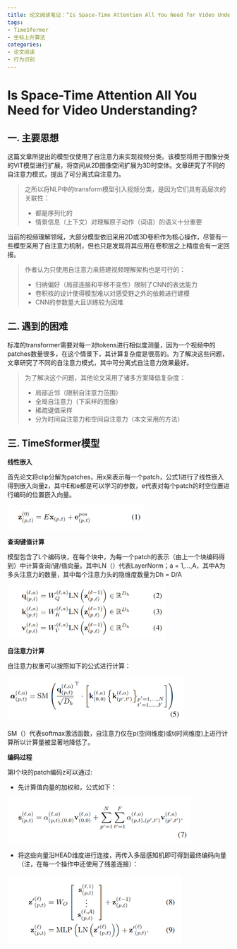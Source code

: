 ```yaml
---
title: 论文阅读笔记：“Is Space-Time Attention All You Need for Video Understanding”
tags: 
- TimeSformer
- 坐标上升算法
categories:
- 论文阅读
- 行为识别
---
```

# Is Space-Time Attention All You Need for Video Understanding?

## 一. 主要思想

这篇文章所提出的模型仅使用了自注意力来实现视频分类。该模型将用于图像分类的ViT模型进行扩展，将空间从2D图像空间扩展为3D时空体。文章研究了不同的自注意力模式，提出了可分离式自注意力。

> 之所以将NLP中的transform模型引入视频分类，是因为它们具有高层次的关联性：
>
> - 都是序列化的
> - 情景信息（上下文）对理解原子动作（词语）的语义十分重要

当前的视频理解领域，大部分模型依旧采用2D或3D卷积作为核心操作，尽管有一些模型采用了自注意力机制，但也只是发现将其应用在卷积层之上精度会有一定回报。

>  作者认为只使用自注意力来搭建视频理解架构也是可行的：
>
> - 归纳偏好（局部连接和平移不变性）限制了CNN的表达能力
> - 卷积核的设计使得模型难以对感受野之外的依赖进行建模
> - CNN的参数量大且训练较为困难

## 二. 遇到的困难

标准的transformer需要对每一对tokens进行相似度测量，因为一个视频中的patches数量很多，在这个情景下，其计算复杂度是很高的。为了解决这些问题，文章研究了不同的自注意力模式，其中可分离式自注意力效果最好。

> 为了解决这个问题，其他论文采用了诸多方案降低复杂度：
>
> - 局部近邻（限制自注意力范围）
> - 全局自注意力（下采样的图像）
> - 稀疏键值采样
> - 分为时间自注意力和空间自注意力（本文采用的方法）

## 三. TimeSformer模型

**线性嵌入**

首先论文将clip分解为patches，用x来表示每一个patch，公式1进行了线性嵌入得到嵌入向量z，其中E和e都是可以学习的参数，e代表对每个patch的时空位置进行编码的位置嵌入向量。

<img src="https://raw.githubusercontent.com/coelien/image-hosting/master/img/202204291136330.png" alt="image-20220429113605223" style="zoom:50%;" />

**查询键值计算**

模型包含了L个编码块，在每个块中，为每一个patch的表示（由上一个块编码得到）中计算查询/键/值向量。其中LN（）代表LayerNorm；a = 1,...,A，其中A为多头注意力的数量，其中每个注意力头的隐维度数量为Dh = D/A

<img src="https://raw.githubusercontent.com/coelien/image-hosting/master/img/202204291150047.png" alt="image-20220429115006018" style="zoom:50%;" />

**自注意力计算**

自注意力权重可以按照如下的公式进行计算：

<img src="https://raw.githubusercontent.com/coelien/image-hosting/master/img/202204291204875.png" alt="image-20220429120419846" style="zoom:50%;" />

SM（）代表softmax激活函数，自注意力仅在p(空间维度)或t(时间维度)上进行计算所以计算量被显著地降低了。

**编码过程**

第l个块的patch编码z可以通过:

- 先计算值向量的加权和，公式如下：

<img src="https://raw.githubusercontent.com/coelien/image-hosting/master/img/202204291223852.png" alt="image-20220429122304822" style="zoom:50%;" />

- 将这些向量沿HEAD维度进行连接，再传入多层感知机即可得到最终编码向量（注，在每一个操作中还使用了残差连接）：

<img src="https://raw.githubusercontent.com/coelien/image-hosting/master/img/202204291226426.png" alt="image-20220429122626393" style="zoom:50%;" />

